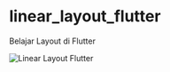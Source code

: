 # linear_layout_flutter

Belajar Layout di Flutter

![Linear Layout Flutter](https://imgur.com/a/SpcHt7H)
